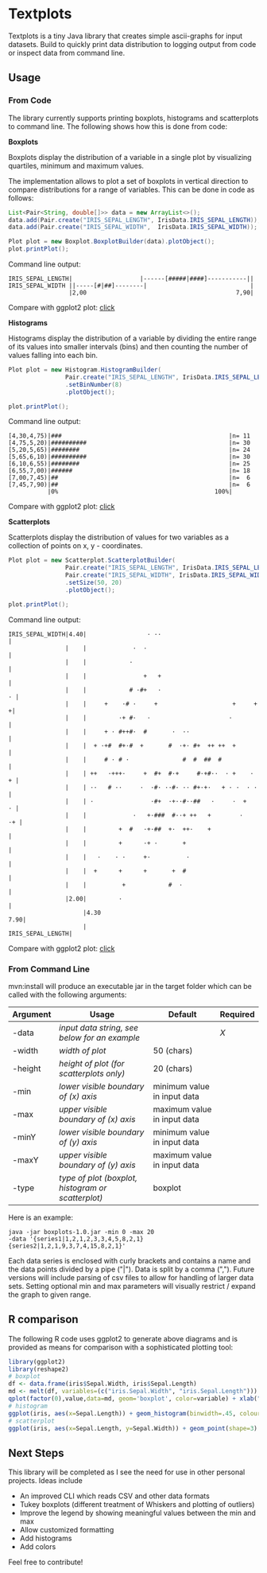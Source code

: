 # Textplots
Textplots is a tiny Java library that creates simple ascii-graphs for input datasets. Build to quickly print data distribution to logging output from code or inspect data from command line.

## Usage
### From Code

The library currently supports printing boxplots, histograms and scatterplots to command line. The following shows how this is done from code:

**Boxplots**

Boxplots display the distribution of a variable in a single plot by visualizing quartiles, minimum and maximum values.

The implementation allows to plot a set of boxplots in vertical direction to compare distributions for a range of variables. This can be done in code as follows:

```java
List<Pair<String, double[]>> data = new ArrayList<>();
data.add(Pair.create("IRIS_SEPAL_LENGTH", IrisData.IRIS_SEPAL_LENGTH));
data.add(Pair.create("IRIS_SEPAL_WIDTH",  IrisData.IRIS_SEPAL_WIDTH));

Plot plot = new Boxplot.BoxplotBuilder(data).plotObject();
plot.printPlot();
```

Command line output:

```
IRIS_SEPAL_LENGTH|                   |------[#####|####]-----------||
IRIS_SEPAL_WIDTH ||-----[#|##]--------|                             |
                 |2,00                                          7,90|
```

Compare with ggplot2 plot: [click](https://raw.githubusercontent.com/dvdmllr/textplots/master/src/main/resources/r_boxplots.jpeg)

**Histograms**

Histograms display the distribution of a variable by dividing the entire range of its values into smaller intervals (bins) and then counting the number of values falling into each bin.

```java
Plot plot = new Histogram.HistogramBuilder(
                Pair.create("IRIS_SEPAL_LENGTH", IrisData.IRIS_SEPAL_LENGTH))
                .setBinNumber(8)
                .plotObject();

plot.printPlot();
```

Command line output:

```
[4,30,4,75)|###                                               |n= 11
[4,75,5,20)|##########                                        |n= 30
[5,20,5,65)|########                                          |n= 24
[5,65,6,10)|##########                                        |n= 30
[6,10,6,55)|########                                          |n= 25
[6,55,7,00)|######                                            |n= 18
[7,00,7,45)|##                                                |n=  6
[7,45,7,90)|##                                                |n=  6
           |0%                                            100%|
```

Compare with ggplot2 plot: [click](https://raw.githubusercontent.com/dvdmllr/textplots/master/src/main/resources/r_histogram.jpeg)

**Scatterplots**

Scatterplots display the distribution of values for two variables as a collection of points on x, y - coordinates.

```java
Plot plot = new Scatterplot.ScatterplotBuilder(
                Pair.create("IRIS_SEPAL_LENGTH", IrisData.IRIS_SEPAL_LENGTH),
                Pair.create("IRIS_SEPAL_WIDTH", IrisData.IRIS_SEPAL_WIDTH))
                .setSize(50, 20)
                .plotObject();

plot.printPlot();
```

Command line output:

```
IRIS_SEPAL_WIDTH|4.40|                 · ··                             |
                |    |             ·  ·                                 |
                |    |            ·                                     |
                |    |                +   +                             |
                |    |            # ·#+   ·                           · |
                |    |     +    ·# ·     +                     +     + +|
                |    |         ·+ #·   ·                      ·         |
                |    |     + · #++#·  #       ·  ··                     |
                |    |  + ·+#  #+·#  +       #  ·+· #+  ++ ++  +        |
                |    |     # · # ·               #  #  ##  #            |
                |    | ++   ·+++·     +  #+  #·+     #·+#··  · +    · + |
                |    | ··   # ··     ·  ·#· ··#· ·· #+·+·   + · ·  · ·  |
                |    | ·                ·#+  ·+··#··##   ·     ·  +   · |
                |    |             ·   +·###  #··+ ++   +        ·   ·+ |
                |    |         +  #   ·+·##  +·  ++·    +               |
                |    |         +      ·+ ·       +                      |
                |    |   ·    · ·     +·          ·                     |
                |    |  +      +      +       +  #                      |
                |    |          +            #  ·                       |
                |2.00|         ·                                        |
                     |4.30                                          7.90|
                     |                                 IRIS_SEPAL_LENGTH|
```


Compare with ggplot2 plot: [click](https://raw.githubusercontent.com/dvdmllr/textplots/master/src/main/resources/r_scatterplot.jpeg)

### From Command Line
mvn:install will produce an executable jar in the target folder which can be called with the following arguments:

| Argument | Usage | Default | Required |
| --- | --- | --- | --- |
| -data | _input data string, see below for an example_ | | *X* |
| -width | _width of plot_ | 50 (chars) | |
| -height | _height of plot (for scatterplots only)_ | 20 (chars) | |
| -min | _lower visible boundary of (x) axis_ | minimum value in input data | |
| -max | _upper visible boundary of (x) axis_ | maximum value in input data | |
| -minY | _lower visible boundary of (y) axis_ | minimum value in input data | |
| -maxY | _upper visible boundary of (y) axis_ | maximum value in input data | |
| -type | _type of plot (boxplot, histogram or scatterplot)_ | boxplot | |

Here is an example:

```
java -jar boxplots-1.0.jar -min 0 -max 20
-data '{series1|1,2,1,2,3,3,4,5,8,2,1}{series2|1,2,1,9,3,7,4,15,8,2,1}'
```

Each data series is enclosed with curly brackets and contains a name and the data points divided by a pipe ("|"). Data is split by a comma (","). Future versions will include parsing of csv files to allow for handling of larger data sets. Setting optional min and max parameters will visually restrict / expand the graph to given range.


## R comparison

The following R code uses ggplot2 to generate above diagrams and is provided as means for comparison with a sophisticated plotting tool:

```R
library(ggplot2)
library(reshape2)
# boxplot
df <- data.frame(iris$Sepal.Width, iris$Sepal.Length)
md <- melt(df, variables=(c("iris.Sepal.Width", "iris.Sepal.Length")))
qplot(factor(0),value,data=md, geom='boxplot', color=variable) + xlab("") + coord_flip()
# histogram
ggplot(iris, aes(x=Sepal.Length)) + geom_histogram(binwidth=.45, colour="black", fill="white") + scale_x_reverse() + coord_flip()
# scatterplot
ggplot(iris, aes(x=Sepal.Length, y=Sepal.Width)) + geom_point(shape=3)
```

## Next Steps
This library will be completed as I see the need for use in other personal projects. Ideas include

* An improved CLI which reads CSV and other data formats
* Tukey boxplots (different treatment of Whiskers and plotting of outliers)
* Improve the legend by showing meaningful values between the min and max
* Allow customized formatting
* Add histograms
* Add colors

Feel free to contribute!
